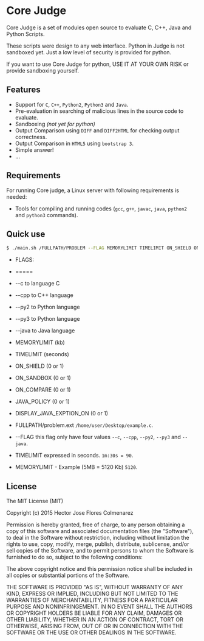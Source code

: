 # Core Judge

Core Judge is a set of modules open source to evaluate C, C++, Java and Python Scripts. 

These scripts were design to any web interface. Python in Judge is not sandboxed yet. Just a low level of security is provided for python.

If you want to use Core Judge for python, USE IT AT YOUR OWN RISK or provide sandboxing yourself.


## Features

  * Support for `C`, `C++`, `Python2`, `Python3` and `Java`.
  * Pre-evaluation in searching of malicious lines in the source code to evaluate.
  * Sandboxing _(not yet for python)_
  * Output Comparison using `DIFF` and `DIFF2HTML` for checking output correctness.
  * Output Comparison in `HTML5` using `bootstrap 3`.
  * Simple answer!
  * ...

## Requirements

For running Core judge, a Linux server with following requirements is needed:

  * Tools for compiling and running codes (`gcc`, `g++`, `javac`, `java`, `python2` and `python3` commands).


## Quick use

```sh
$ ./main.sh /FULLPATH/PROBLEM --FLAG MEMORYLIMIT TIMELIMIT ON_SHIELD ON_SANDBOX ON_COMPARE ON_DIFF2HMTL JAVA_POLICY DISPLAY_JAVA_EXCEPTION_ON
```

* FLAGS:
* =====
* --c to language C
* --cpp to C++ language
* --py2 to Python language
* --py3 to Python language
* --java to Java language

* MEMORYLIMIT (kb)
* TIMELIMIT (seconds)
* ON_SHIELD (0 or 1)
* ON_SANDBOX (0 or 1)
* ON_COMPARE (0 or 1)
* JAVA_POLICY (0 or 1)
* DISPLAY_JAVA_EXPTION_ON (0 or 1)

* FULLPATH/problem.ext `/home/user/Desktop/example.c`.
* --FLAG this flag only have four values `--c`, `--cpp`, `--py2`, `--py3` and `--java`.
* TIMELIMIT expressed in seconds. `1m:30s = 90`.
* MEMORYLIMIT - Example (5MB = 5120 Kb) `5120`.

## License

The MIT License (MIT)

Copyright (c) 2015 Hector Jose Flores Colmenarez

Permission is hereby granted, free of charge, to any person obtaining a copy
of this software and associated documentation files (the "Software"), to deal
in the Software without restriction, including without limitation the rights
to use, copy, modify, merge, publish, distribute, sublicense, and/or sell
copies of the Software, and to permit persons to whom the Software is
furnished to do so, subject to the following conditions:

The above copyright notice and this permission notice shall be included in
all copies or substantial portions of the Software.

THE SOFTWARE IS PROVIDED "AS IS", WITHOUT WARRANTY OF ANY KIND, EXPRESS OR
IMPLIED, INCLUDING BUT NOT LIMITED TO THE WARRANTIES OF MERCHANTABILITY,
FITNESS FOR A PARTICULAR PURPOSE AND NONINFRINGEMENT. IN NO EVENT SHALL THE
AUTHORS OR COPYRIGHT HOLDERS BE LIABLE FOR ANY CLAIM, DAMAGES OR OTHER
LIABILITY, WHETHER IN AN ACTION OF CONTRACT, TORT OR OTHERWISE, ARISING FROM,
OUT OF OR IN CONNECTION WITH THE SOFTWARE OR THE USE OR OTHER DEALINGS IN
THE SOFTWARE.